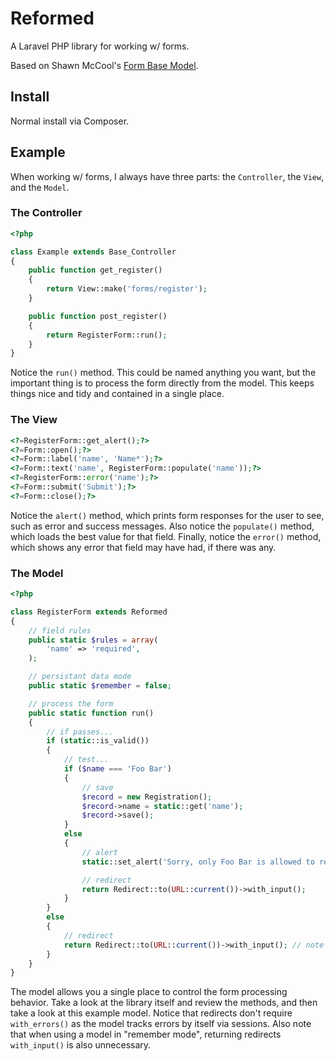 # Reformed

A Laravel PHP library for working w/ forms.

Based on Shawn McCool's [Form Base Model](https://github.com/ShawnMcCool/laravel-form-base-model).

## Install

Normal install via Composer.

## Example

When working w/ forms, I always have three parts:  the ``Controller``, the ``View``, and the ``Model``.

### The Controller

```php
<?php

class Example extends Base_Controller
{
    public function get_register()
    {
        return View::make('forms/register');
    }

    public function post_register()
    {
        return RegisterForm::run();
    }
}
```

Notice the ``run()`` method.  This could be named anything you want, but the important thing is to process the form directly from the model.  This keeps things nice and tidy and contained in a single place.

### The View

```php
<?=RegisterForm::get_alert();?>
<?=Form::open();?>
<?=Form::label('name', 'Name*');?>
<?=Form::text('name', RegisterForm::populate('name'));?>
<?=RegisterForm::error('name');?>
<?=Form::submit('Submit');?>
<?=Form::close();?>
```

Notice the ``alert()`` method, which prints form responses for the user to see, such as error and success messages.  Also notice the ``populate()`` method, which loads the best value for that field.  Finally, notice the ``error()`` method, which shows any error that field may have had, if there was any.

### The Model

```php
<?php

class RegisterForm extends Reformed
{
    // field rules
    public static $rules = array(
        'name' => 'required',
    );

    // persistant data mode
    public static $remember = false;

    // process the form
    public static function run()
    {
        // if passes...
        if (static::is_valid())
        {
            // test...
            if ($name === 'Foo Bar')
            {
                // save
                $record = new Registration();
                $record->name = static::get('name');
                $record->save();
            }
            else
            {
                // alert
                static::set_alert('Sorry, only Foo Bar is allowed to register.', 'red');

                // redirect
                return Redirect::to(URL::current())->with_input();
            }
        }
        else
        {
            // redirect
            return Redirect::to(URL::current())->with_input(); // note with_errors() isn't needed
        }
    }
}
```

The model allows you a single place to control the form processing behavior.  Take a look at the library itself and review the methods, and then take a look at this example model.  Notice that redirects don't require ``with_errors()`` as the model tracks errors by itself via sessions.  Also note that when using a model in "remember mode", returning redirects ``with_input()`` is also unnecessary.
